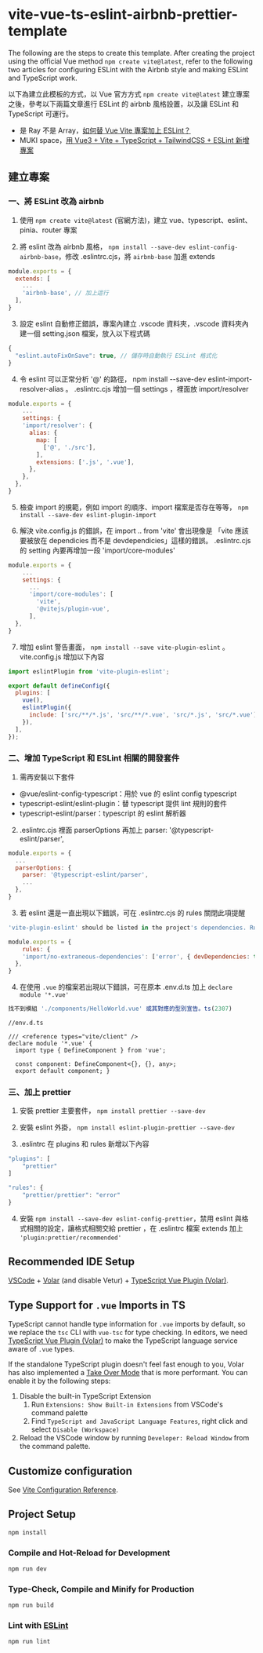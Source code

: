 # vite-vue-ts-eslint-airbnb-prettier-template

The following are the steps to create this template. After creating the project using the official Vue method `npm create vite@latest`, refer to the following two articles for configuring ESLint with the Airbnb style and making ESLint and TypeScript work.

以下為建立此模板的方式，以 Vue 官方方式 `npm create vite@latest` 建立專案之後，參考以下兩篇文章進行 ESLint 的 airbnb 風格設置，以及讓 ESLint 和 TypeScript 可運行。

- 是 Ray 不是 Array，[如何替 Vue Vite 專案加上 ESLint？](https://israynotarray.com/vue/20221002/584344963/)
- MUKI space，[用 Vue3 + Vite + TypeScript + TailwindCSS + ESLint 新增專案](https://muki.tw/vue3-vite-typescript-tailwindcss-eslint-template/)


## 建立專案
### 一、將 ESLint 改為 airbnb
1. 使用 `npm create vite@latest` (官網方法)，建立 vue、typescript、eslint、pinia、router 專案

2. 將 eslint 改為 airbnb 風格， `npm install --save-dev eslint-config-airbnb-base`，修改 .eslintrc.cjs，將 `airbnb-base` 加進 extends 
```javascript
module.exports = {
  extends: [
    ...
    'airbnb-base', // 加上這行
  ],
}
```

3. 設定 eslint 自動修正錯誤，專案內建立 .vscode 資料夾，.vscode 資料夾內建一個 setting.json 檔案，放入以下程式碼
```javascript
{
  "eslint.autoFixOnSave": true, // 儲存時自動執行 ESLint 格式化
}
```

4. 令 eslint 可以正常分析 '@' 的路徑， npm install --save-dev eslint-import-resolver-alias  。 .eslintrc.cjs 增加一個 settings ，裡面放 import/resolver
```javascript
module.exports = {
    ...
	settings: {
    'import/resolver': {
      alias: {
        map: [
          ['@', './src'],
        ],
        extensions: ['.js', '.vue'],
      },
    },
  },
}
```

5. 檢查 import 的規範，例如 import 的順序、import 檔案是否存在等等，  `npm install --save-dev eslint-plugin-import`

6. 解決 vite.config.js 的錯誤，在 import .. from 'vite' 會出現像是 「vite 應該要被放在 dependicies 而不是 devdependicies」這樣的錯誤。 .eslintrc.cjs 的 setting 內要再增加一段 'import/core-modules'
```javascript
module.exports = {
    ...
    settings: {
      ...    
      'import/core-modules': [
        'vite',
        '@vitejs/plugin-vue',
      ],
  },
}
```

7. 增加 eslint 警告畫面， `npm install --save vite-plugin-eslint` 。 vite.config.js 增加以下內容
```javascript
import eslintPlugin from 'vite-plugin-eslint';

export default defineConfig({
  plugins: [
    vue(),
    eslintPlugin({
      include: ['src/**/*.js', 'src/**/*.vue', 'src/*.js', 'src/*.vue'],
    }),
  ],
});
```

### 二、增加 TypeScript 和 ESLint 相關的開發套件
1. 需再安裝以下套件
- @vue/eslint-config-typescript：用於 vue 的 eslint config typescript
- typescript-eslint/eslint-plugin：替 typescript 提供 lint 規則的套件
- typescript-eslint/parser：typescript 的 eslint 解析器

2. .eslintrc.cjs 裡面 parserOptions 再加上 parser: '@typescript-eslint/parser',
```javascript
module.exports = {
  ...
  parserOptions: {
    parser: '@typescript-eslint/parser',
    ...
  },
}
```

3. 若 eslint 還是一直出現以下錯誤，可在 .eslintrc.cjs 的 rules 關閉此項提醒
```javascript
'vite-plugin-eslint' should be listed in the project's dependencies. Run 'npm i -S vite-plugin-eslint' to add iteslintimport/no-extraneous-dependencies
```

```javascript
module.exports = {
	rules: {
    'import/no-extraneous-dependencies': ['error', { devDependencies: true }],
  },
}
```

4. 在使用 `.vue` 的檔案若出現以下錯誤，可在原本 .env.d.ts 加上 `declare module '*.vue'`
```javascript
找不到模組 './components/HelloWorld.vue' 或其對應的型別宣告。ts(2307)
```
```
//env.d.ts

/// <reference types="vite/client" />
declare module '*.vue' {
  import type { DefineComponent } from 'vue';

  const component: DefineComponent<{}, {}, any>;
  export default component; }
```

### 三、加上 prettier
1. 安裝 prettier 主要套件， `npm install prettier --save-dev`

2. 安裝 eslint 外掛， `npm install eslint-plugin-prettier --save-dev`

3. .eslintrc 在 plugins 和 rules 新增以下內容
```javascript
"plugins": [
	"prettier"
]

"rules": {
	"prettier/prettier": "error"
}
```

4. 安裝 `npm install --save-dev eslint-config-prettier`，禁用 eslint 與格式相關的設定，讓格式相關交給 prettier ，在 .eslintrc 檔案 extends 加上 `'plugin:prettier/recommended'`


## Recommended IDE Setup

[VSCode](https://code.visualstudio.com/) + [Volar](https://marketplace.visualstudio.com/items?itemName=Vue.volar) (and disable Vetur) + [TypeScript Vue Plugin (Volar)](https://marketplace.visualstudio.com/items?itemName=Vue.vscode-typescript-vue-plugin).

## Type Support for `.vue` Imports in TS

TypeScript cannot handle type information for `.vue` imports by default, so we replace the `tsc` CLI with `vue-tsc` for type checking. In editors, we need [TypeScript Vue Plugin (Volar)](https://marketplace.visualstudio.com/items?itemName=Vue.vscode-typescript-vue-plugin) to make the TypeScript language service aware of `.vue` types.

If the standalone TypeScript plugin doesn't feel fast enough to you, Volar has also implemented a [Take Over Mode](https://github.com/johnsoncodehk/volar/discussions/471#discussioncomment-1361669) that is more performant. You can enable it by the following steps:

1. Disable the built-in TypeScript Extension
    1) Run `Extensions: Show Built-in Extensions` from VSCode's command palette
    2) Find `TypeScript and JavaScript Language Features`, right click and select `Disable (Workspace)`
2. Reload the VSCode window by running `Developer: Reload Window` from the command palette.

## Customize configuration

See [Vite Configuration Reference](https://vitejs.dev/config/).

## Project Setup

```sh
npm install
```

### Compile and Hot-Reload for Development

```sh
npm run dev
```

### Type-Check, Compile and Minify for Production

```sh
npm run build
```

### Lint with [ESLint](https://eslint.org/)

```sh
npm run lint
```
